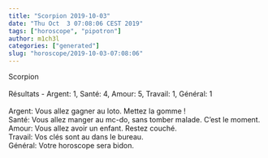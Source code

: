 ```yaml
---
title: "Scorpion 2019-10-03"
date: "Thu Oct  3 07:08:06 CEST 2019"
tags: ["horoscope", "pipotron"]
author: m1ch3l
categories: ["generated"]
slug: "horoscope/2019-10-03-07:08:06"
---
```


Scorpion<br>
<br>
Résultats - Argent: 1, Santé: 4, Amour: 5, Travail: 1, Général: 1<br>
<br>
Argent:  Vous allez gagner au loto. Mettez la gomme !<br>
Santé:   Vous allez manger au mc-do, sans tomber malade. C’est le moment.<br>
Amour:   Vous allez avoir un enfant. Restez couché.<br>
Travail: Vos clés sont au dans le bureau. <br>
Général: Votre horoscope sera bidon.<br>
